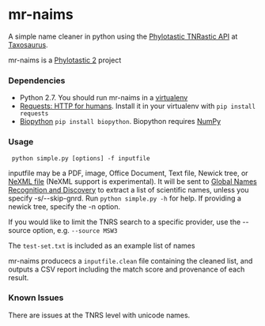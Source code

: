mr-naims
========

A simple name cleaner in python using the [Phylotastic TNRastic API](http://www.evoio.org/wiki/Phylotastic/TNRS) at [Taxosaurus](http://taxosaurus.org).  

mr-naims is a [Phylotastic 2](http://evoio.org/wiki/Phylotastic) project 

### Dependencies

* Python 2.7.  You should run mr-naims in a [virtualenv](http://www.virtualenv.org/)
* [Requests: HTTP for humans](http://docs.python-requests.org/en/latest/).  Install it in your virtualenv with `pip install requests`
* [Biopython](http://biopython.org/wiki/Main_Page)  `pip install biopython`.  Biopython requires [NumPy](http://numpy.org)

### Usage

     python simple.py [options] -f inputfile
     
inputfile may be a PDF, image, Office Document, Text file, Newick tree, or [NeXML file](http://www.nexml.org) (NeXML support is experimental).  It will be sent to [Global Names Recognition and Discovery](http://gnrd.globalnames.org) to extract a list of scientific names, unless you specify -s/--skip-gnrd.  Run `python simple.py -h` for help.
If providing a newick tree, specify the -n option.

If you would like to limit the TNRS search to a specific provider, use the --source option, e.g. `--source MSW3`

The `test-set.txt` is included as an example list of names

mr-naims producecs a `inputfile.clean` file containing the cleaned list, and outputs a CSV report including the match score and provenance of each result.

### Known Issues

There are issues at the TNRS level with unicode names.
